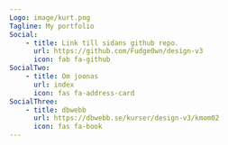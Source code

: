```yaml
---
Logo: image/kurt.png
Tagline: My portfolio
Social:
    - title: Link till sidans github repo.
      url: https://github.com/Fudge0wn/design-v3
      icon: fab fa-github
SocialTwo:
    - title: Om joonas
      url: index
      icon: fas fa-address-card
SocialThree:
    - title: dbwebb
      url: https://dbwebb.se/kurser/design-v3/kmom02
      icon: fas fa-book
---
```

